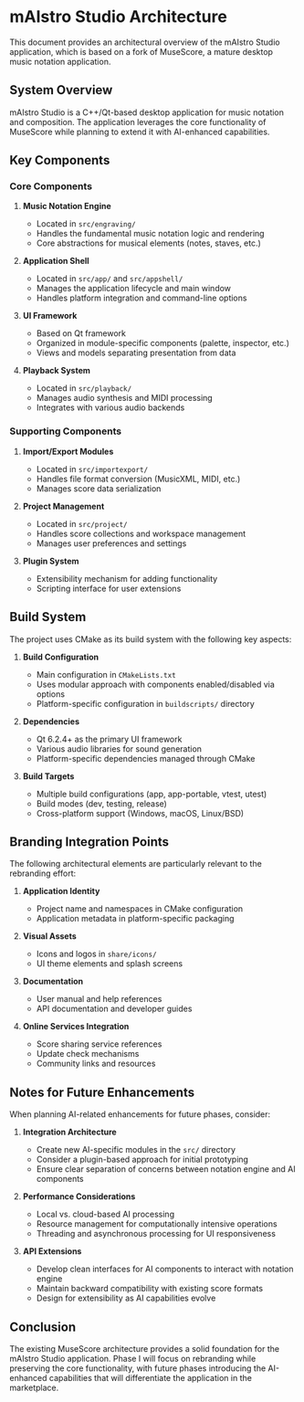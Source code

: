 # mAIstro Studio Architecture

This document provides an architectural overview of the mAIstro Studio application, which is based on a fork of MuseScore, a mature desktop music notation application.

## System Overview

mAIstro Studio is a C++/Qt-based desktop application for music notation and composition. The application leverages the core functionality of MuseScore while planning to extend it with AI-enhanced capabilities.

## Key Components

### Core Components

1. **Music Notation Engine**
   - Located in `src/engraving/`
   - Handles the fundamental music notation logic and rendering
   - Core abstractions for musical elements (notes, staves, etc.)

2. **Application Shell**
   - Located in `src/app/` and `src/appshell/`
   - Manages the application lifecycle and main window
   - Handles platform integration and command-line options

3. **UI Framework**
   - Based on Qt framework
   - Organized in module-specific components (palette, inspector, etc.)
   - Views and models separating presentation from data

4. **Playback System**
   - Located in `src/playback/`
   - Manages audio synthesis and MIDI processing
   - Integrates with various audio backends

### Supporting Components

1. **Import/Export Modules**
   - Located in `src/importexport/`
   - Handles file format conversion (MusicXML, MIDI, etc.)
   - Manages score data serialization

2. **Project Management**
   - Located in `src/project/`
   - Handles score collections and workspace management
   - Manages user preferences and settings

3. **Plugin System**
   - Extensibility mechanism for adding functionality
   - Scripting interface for user extensions

## Build System

The project uses CMake as its build system with the following key aspects:

1. **Build Configuration**
   - Main configuration in `CMakeLists.txt`
   - Uses modular approach with components enabled/disabled via options
   - Platform-specific configuration in `buildscripts/` directory

2. **Dependencies**
   - Qt 6.2.4+ as the primary UI framework
   - Various audio libraries for sound generation
   - Platform-specific dependencies managed through CMake

3. **Build Targets**
   - Multiple build configurations (app, app-portable, vtest, utest)
   - Build modes (dev, testing, release)
   - Cross-platform support (Windows, macOS, Linux/BSD)

## Branding Integration Points

The following architectural elements are particularly relevant to the rebranding effort:

1. **Application Identity**
   - Project name and namespaces in CMake configuration
   - Application metadata in platform-specific packaging

2. **Visual Assets**
   - Icons and logos in `share/icons/`
   - UI theme elements and splash screens

3. **Documentation**
   - User manual and help references
   - API documentation and developer guides

4. **Online Services Integration**
   - Score sharing service references
   - Update check mechanisms
   - Community links and resources

## Notes for Future Enhancements

When planning AI-related enhancements for future phases, consider:

1. **Integration Architecture**
   - Create new AI-specific modules in the `src/` directory
   - Consider a plugin-based approach for initial prototyping
   - Ensure clear separation of concerns between notation engine and AI components

2. **Performance Considerations**
   - Local vs. cloud-based AI processing
   - Resource management for computationally intensive operations
   - Threading and asynchronous processing for UI responsiveness

3. **API Extensions**
   - Develop clean interfaces for AI components to interact with notation engine
   - Maintain backward compatibility with existing score formats
   - Design for extensibility as AI capabilities evolve

## Conclusion

The existing MuseScore architecture provides a solid foundation for the mAIstro Studio application. Phase I will focus on rebranding while preserving the core functionality, with future phases introducing the AI-enhanced capabilities that will differentiate the application in the marketplace.